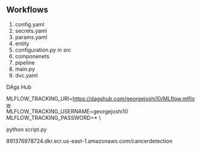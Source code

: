 ## Workflows
1. config.yaml
2. secrets.yaml
3. params.yaml
4. entity
5. configuration.py in src
6. componenets
7. pipeline
8. main.py
9. dvc.yaml



DAgs Hub

MLFLOW_TRACKING_URI=https://dagshub.com/georgejoshi10/MLflow.mlflow \
MLFLOW_TRACKING_USERNAME=georgejoshi10 \
MLFLOW_TRACKING_PASSWORD=* \

python script.py

891376978724.dkr.ecr.us-east-1.amazonaws.com/cancerdetection